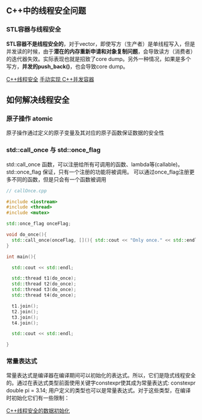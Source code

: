 ## C++中的线程安全问题
### STL容器与线程安全
**STL容器不是线程安全的**，对于vector，即使写方（生产者）是单线程写入，但是并发读的时候，由于**潜在的内存重新申请和对象复制问题**，会导致读方（消费者）的迭代器失效。实际表现也就是招致了core dump。另外一种情况，如果是多个写方，**并发的push_back()**，也会导致core dump。

[C++线程安全](https://www.cherryc4t.com/?p=240)
[手动实现 C++并发容器](https://www.jianshu.com/p/1e1af10054a2)

## 如何解决线程安全
### 原子操作 atomic
原子操作通过定义的原子变量及其对应的原子函数保证数据的安全性

### std::call_once 与 std::once_flag
std::call_once 函数，可以注册给所有可调用的函数、lambda等(callable)。
std::once_flag 保证，只有一个注册的功能将被调用。
可以通过once_flag注册更多不同的函数，但是只会有一个函数被调用
```C++
// callOnce.cpp

#include <iostream>
#include <thread>
#include <mutex>

std::once_flag onceFlag;

void do_once(){
  std::call_once(onceFlag, [](){ std::cout << "Only once." << std::endl; });
}

int main(){

  std::cout << std::endl;

  std::thread t1(do_once);
  std::thread t2(do_once);
  std::thread t3(do_once);
  std::thread t4(do_once);

  t1.join();
  t2.join();
  t3.join();
  t4.join();

  std::cout << std::endl;

}

```

### 常量表达式
常量表达式是编译器在编译期间可以初始化的表达式。所以，它们是隐式线程安全的。通过在表达式类型前面使用关键字constexpr使其成为常量表达式:
constexpr double pi = 3.14;
用户定义的类型也可以是常量表达式。对于这些类型，在编译时初始化它们有一些限制：

[C++线程安全的数据初始化](https://blog.csdn.net/y396397735/article/details/81125014)


## 